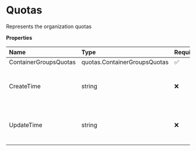 # Quotas

Represents the organization quotas

**Properties**

| Name                  | Type                         | Required | Description                            |
| :-------------------- | :--------------------------- | :------- | :------------------------------------- |
| ContainerGroupsQuotas | quotas.ContainerGroupsQuotas | ✅       |                                        |
| CreateTime            | string                       | ❌       | The time the resource was created      |
| UpdateTime            | string                       | ❌       | The time the resource was last updated |
